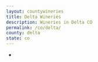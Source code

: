 ```yaml
---
layout: countywineries
title: Delta Wineries
description: Wineries in Delta CO
permalink: /co/delta/
county: delta
state: co
---
```

-
